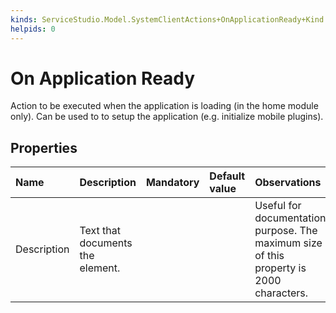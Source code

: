 ```yaml
---
kinds: ServiceStudio.Model.SystemClientActions+OnApplicationReady+Kind
helpids: 0
---
```


# On Application Ready

Action to be executed when the application is loading \(in the home module only\). Can be used to to setup the application \(e.g. initialize mobile plugins\).

## Properties

| Name | Description | Mandatory | Default value | Observations |
| :--- | :--- | :--- | :--- | :--- |
| Description | Text that documents the element. |  |  | Useful for documentation purpose. The maximum size of this property is 2000 characters. |

